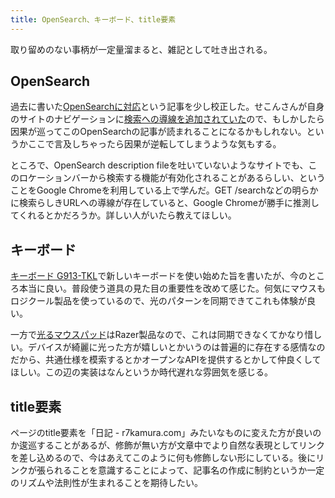 ```yaml
---
title: OpenSearch、キーボード、title要素
---
```


取り留めのない事柄が一定量溜まると、雑記として吐き出される。

## OpenSearch

過去に書いた[OpenSearchに対応](https://r7kamura.com/articles/2019-11-27-opensearch)という記事を少し校正した。せこんさんが自身のサイトのナビゲーションに[検索への導線を追加されていた](https://secon.dev/entry/2020/10/25/210000/)ので、もしかしたら因果が巡ってこのOpenSearchの記事が読まれることになるかもしれない。というかここで言及しちゃったら因果が逆転してしまうような気もする。

ところで、OpenSearch description fileを吐いていないようなサイトでも、このロケーションバーから検索する機能が有効化されることがあるらしい、ということをGoogle Chromeを利用している上で学んだ。GET /searchなどの明らかに検索らしきURLへの導線が存在していると、Google Chromeが勝手に推測してくれるとかだろうか。詳しい人がいたら教えてほしい。

## キーボード

[キーボード G913-TKL](http://localhost:9292/articles/2020-10-21-keyboard-g913-tkl)で新しいキーボードを使い始めた旨を書いたが、今のところ本当に良い。普段使う道具の見た目の重要性を改めて感じた。何気にマウスもロジクール製品を使っているので、光のパターンを同期できてこれも体験が良い。

一方で[光るマウスパッド](/articles/2020-09-16-gaming-mouse-pad)はRazer製品なので、これは同期できなくてかなり惜しい。デバイスが綺麗に光った方が嬉しいとかいうのは普遍的に存在する感情なのだから、共通仕様を模索するとかオープンなAPIを提供するとかして仲良くしてほしい。この辺の実装はなんというか時代遅れな雰囲気を感じる。

## title要素

ページのtitle要素を「日記 - r7kamura.com」みたいなものに変えた方が良いのか逡巡することがあるが、修飾が無い方が文章中でより自然な表現としてリンクを差し込めるので、今はあえてこのように何も修飾しない形にしている。後にリンクが張られることを意識することによって、記事名の作成に制約というか一定のリズムや法則性が生まれることを期待したい。
